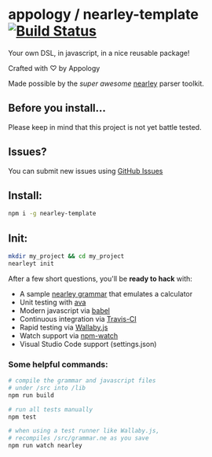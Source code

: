 # appology / nearley-template [![Build Status](https://travis-ci.org/appology/nearley-template.svg?branch=master)](https://travis-ci.org/appology/nearley-template)

Your own DSL, in javascript, in a nice reusable package!

Crafted with ♡ by Appology

Made possible by the *super awesome* [nearley](https://nearley.js.org/) parser toolkit.

## Before you install...
Please keep in mind that this project is not yet battle tested.

## Issues?
You can submit new issues using [GitHub Issues](https://github.com/appology/nearley-template/issues)

## Install:
```bash
npm i -g nearley-template
```

## Init:
```bash
mkdir my_project && cd my_project
nearleyt init
```

After a few short questions, you'll be **ready to hack** with:
- A sample [nearley grammar](https://nearley.js.org/) that emulates a calculator
- Unit testing with [ava](https://github.com/avajs/ava)
- Modern javascript via [babel](https://babeljs.io/)
- Continuous integration via [Travis-CI](https://travis-ci.org)
- Rapid testing via [Wallaby.js](https://wallabyjs.com/)
- Watch support via [npm-watch](https://github.com/M-Zuber/npm-watch)
- Visual Studio Code support (settings.json)

### Some helpful commands:
```bash
# compile the grammar and javascript files
# under /src into /lib
npm run build

# run all tests manually
npm test

# when using a test runner like Wallaby.js,
# recompiles /src/grammar.ne as you save
npm run watch nearley
```